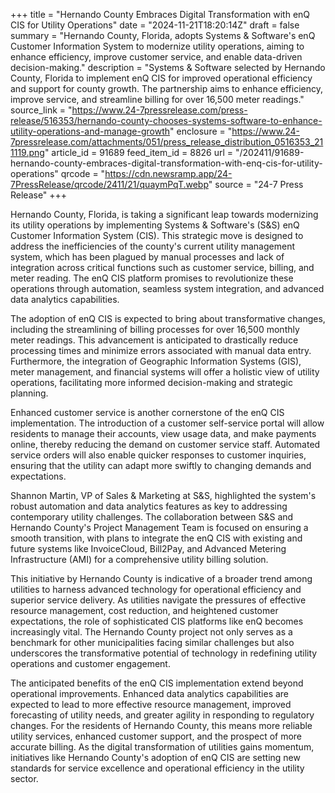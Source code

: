 +++
title = "Hernando County Embraces Digital Transformation with enQ CIS for Utility Operations"
date = "2024-11-21T18:20:14Z"
draft = false
summary = "Hernando County, Florida, adopts Systems & Software's enQ Customer Information System to modernize utility operations, aiming to enhance efficiency, improve customer service, and enable data-driven decision-making."
description = "Systems & Software selected by Hernando County, Florida to implement enQ CIS for improved operational efficiency and support for county growth. The partnership aims to enhance efficiency, improve service, and streamline billing for over 16,500 meter readings."
source_link = "https://www.24-7pressrelease.com/press-release/516353/hernando-county-chooses-systems-software-to-enhance-utility-operations-and-manage-growth"
enclosure = "https://www.24-7pressrelease.com/attachments/051/press_release_distribution_0516353_211119.png"
article_id = 91689
feed_item_id = 8826
url = "/202411/91689-hernando-county-embraces-digital-transformation-with-enq-cis-for-utility-operations"
qrcode = "https://cdn.newsramp.app/24-7PressRelease/qrcode/2411/21/quaymPqT.webp"
source = "24-7 Press Release"
+++

<p>Hernando County, Florida, is taking a significant leap towards modernizing its utility operations by implementing Systems & Software's (S&S) enQ Customer Information System (CIS). This strategic move is designed to address the inefficiencies of the county's current utility management system, which has been plagued by manual processes and lack of integration across critical functions such as customer service, billing, and meter reading. The enQ CIS platform promises to revolutionize these operations through automation, seamless system integration, and advanced data analytics capabilities.</p><p>The adoption of enQ CIS is expected to bring about transformative changes, including the streamlining of billing processes for over 16,500 monthly meter readings. This advancement is anticipated to drastically reduce processing times and minimize errors associated with manual data entry. Furthermore, the integration of Geographic Information Systems (GIS), meter management, and financial systems will offer a holistic view of utility operations, facilitating more informed decision-making and strategic planning.</p><p>Enhanced customer service is another cornerstone of the enQ CIS implementation. The introduction of a customer self-service portal will allow residents to manage their accounts, view usage data, and make payments online, thereby reducing the demand on customer service staff. Automated service orders will also enable quicker responses to customer inquiries, ensuring that the utility can adapt more swiftly to changing demands and expectations.</p><p>Shannon Martin, VP of Sales & Marketing at S&S, highlighted the system's robust automation and data analytics features as key to addressing contemporary utility challenges. The collaboration between S&S and Hernando County's Project Management Team is focused on ensuring a smooth transition, with plans to integrate the enQ CIS with existing and future systems like InvoiceCloud, Bill2Pay, and Advanced Metering Infrastructure (AMI) for a comprehensive utility billing solution.</p><p>This initiative by Hernando County is indicative of a broader trend among utilities to harness advanced technology for operational efficiency and superior service delivery. As utilities navigate the pressures of effective resource management, cost reduction, and heightened customer expectations, the role of sophisticated CIS platforms like enQ becomes increasingly vital. The Hernando County project not only serves as a benchmark for other municipalities facing similar challenges but also underscores the transformative potential of technology in redefining utility operations and customer engagement.</p><p>The anticipated benefits of the enQ CIS implementation extend beyond operational improvements. Enhanced data analytics capabilities are expected to lead to more effective resource management, improved forecasting of utility needs, and greater agility in responding to regulatory changes. For the residents of Hernando County, this means more reliable utility services, enhanced customer support, and the prospect of more accurate billing. As the digital transformation of utilities gains momentum, initiatives like Hernando County's adoption of enQ CIS are setting new standards for service excellence and operational efficiency in the utility sector.</p>